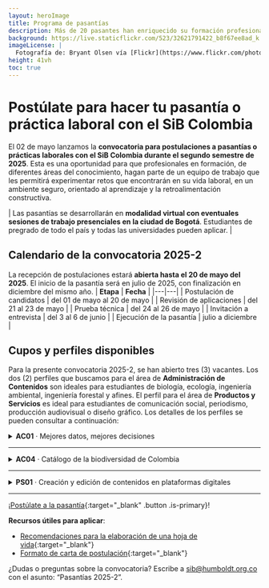 ```yaml
---
layout: heroImage
title: Programa de pasantías
description: Más de 20 pasantes han enriquecido su formación profesional desde que abrió el programa en 2015.
background: https://live.staticflickr.com/523/32621791422_b8f67ee8ad_k.jpg
imageLicense: |
  Fotografía de: Bryant Olsen vía [Flickr](https://www.flickr.com/photos/bryanto/32621791422/){:target="_blank"}
height: 41vh
toc: true
---
```


# Postúlate para hacer tu pasantía o práctica laboral con el SiB Colombia

El 02 de mayo lanzamos la **convocatoria para postulaciones a pasantías o prácticas laborales con el SiB Colombia durante el segundo semestre de 2025**. Esta es una oportunidad para que profesionales en formación, de diferentes áreas del conocimiento, hagan parte de un equipo de trabajo que les permitirá experimentar retos que encontrarán en su vida laboral, en un ambiente seguro, orientado al aprendizaje y la retroalimentación constructiva.

| Las pasantías se desarrollarán en **modalidad virtual con eventuales sesiones de trabajo presenciales en la ciudad de Bogotá**. Estudiantes de pregrado de todo el país y todas las universidades pueden aplicar. |

## Calendario de la convocatoria 2025-2
La recepción de postulaciones estará **abierta hasta el 20 de mayo del 2025**. El inicio de la pasantía será en julio de 2025, con finalización en diciembre del mismo año.
| **Etapa** | **Fecha** |
|---|---|
| Postulación de candidatos | del 01 de mayo al 20 de mayo |
| Revisión de aplicaciones | del 21  al 23 de mayo |
| Prueba técnica | del 24 al 26 de mayo |
| Invitación a entrevista | del 3 al 6 de junio |
| Ejecución de la pasantía | julio a diciembre |

## Cupos y perfiles disponibles

Para la presente convocatoria 2025-2, se han abierto tres (3) vacantes. Los dos (2) perfiles que buscamos para el área de **Administración de Contenidos** son ideales para estudiantes de biología, ecología, ingeniería ambiental, ingeniería forestal y afines. El perfil para el área de **Productos y Servicios** es ideal para estudiantes de comunicación social, periodismo, producción audiovisual o diseño gráfico.
Los detalles de los perfiles se pueden consultar a continuación:

<details>
<summary><b>AC01</b> · Mejores datos, mejores decisiones</summary>
<article class="message">
<div class="message-body">
<p>Esta pasantía se enmarca en la <strong>Informática de la Biodiversidad</strong>. Este perfil apoyará el mejoramiento de <strong>la calidad de los datos sobre biodiversidad</strong> publicados por medio de los canales digitales del SiB Colombia. Esto se llevará a cabo trabajando en una serie de actualizaciones y ajustes que aumenten el potencial del uso de los datos, para facilitar su aprovechamiento en procesos de investigación, educación y toma de decisiones.</p>
<ul>
<li><strong>Carreras</strong>: biología, ecología y afines.</li>
<li><strong>Habilidades</strong>: uso de herramientas informáticas y de programación (Excel, R, Python, entre otros); conocimientos sobre genética, datos moleculares o metabarcoding; redacción.</li>
<li><strong>Idiomas</strong>: español, manejo básico o intermedio de inglés.</li>
</ul>
<p><strong>Actividades</strong>:</p>
<ul>
<li>Administrar e integrar datos e información sobre biodiversidad a través de diferentes herramientas de publicación en línea, para su difusión en <a href="https://www.biodiversidad.co" target="_blank">biodiversidad.co</a>.</li>
<li>Implementar herramientas informáticas para la validación, limpieza y mejora de la calidad de datos sobre biodiversidad.</li>
<li>Participar en los procesos de publicación y el acceso libre a datos e información sobre biodiversidad.</li>
<li>Apoyar la documentación de plantillas de estandarización de datos asociadas a la publicación de datos derivados de ADN y fototrampeo.</li>
</ul>
</div>
</article>
</details>

___

<details>
<summary><B>AC04</B> · Catálogo de la biodiversidad de Colombia</summary><br>
<article class="message">
<div class="message-body">
<p>Esta pasantía busca <strong>robustecer el <a href="https://catalogo.biodiversidad.co/" target="_blank">Catálogo de la Biodiversidad de Colombia</a></strong>, mediante la curación constante de contenidos y el enriquecimiento de información sobre nuevas especies.</p>
<p>El catálogo ofrece información detallada sobre las especies que habitan el país y es un recurso de consulta para estudiantes y profesores en colegios y universidades.</p>
<ul>
<li><strong>Carreras</strong>: biología, ecología, ingeniería forestal, y afines.</li>
<li><strong>Habilidades</strong>: buena redacción, comprensión lectora, recopilación bibliográfica, uso de gestores bibliográficos.</li>
<li><strong>Idiomas</strong>: español, manejo básico o intermedio de inglés.</li>
</ul>
<p><strong>Actividades</strong>:</p>
<ul>
<li>Administración de los contenidos del <a href="https://www.biodiversidad.co" target="_blank">catálogo de la biodiversidad de Colombia</a></li>
<li>Curaduría y mejora de las fichas existentes</li>
<li>Generación de nuevas fichas sobre temáticas o grupos con vacíos de información</li>
<li>Generación de nuevas fichas de interés y de autoría del pasante</li>
</ul>	
</div>
</article>
</details>

___

<details>
<summary><B>PS01</B> · Creación y edición de contenidos en plataformas digitales</summary><br>
<article class="message">
<div class="message-body">
<p>Esta pasantía apoya la publicación, acceso y uso de datos abiertos sobre biodiversidad mediante la <strong>elaboración de contenidos escritos o audiovisuales</strong> para la comunicación y amplificación de estas acciones. Así mismo, el diseño e implementación de estrategias que mejoren la divulgación de las actividades del SiB Colombia.</p>
<ul>
<li><strong>Carreras</strong>: periodismo, literatura, comunicación social, comunicación o producción audiovisual y afines.</li>
<li><strong>Habilidades</strong>: buena redacción, capacidad investigativa, creatividad, conocimiento sobre redes sociales y deseable manejo de la <em>suite</em> Adobe Creative Cloud.</li>
<li><strong>Idiomas:</strong> español, manejo básico o intermedio de inglés.</li>
</ul>
<p><strong>Actividades</strong>:</p>
<ul>
<li>Creación, edición y optimización de contenidos y piezas de divulgación</li>
<li>Gestión de redes sociales</li>
<li>Creación de material fotográfico y/o audiovisual</li>
</ul>	
</div>
</article>
</details>

___

¡[Postúlate a la pasantía](https://docs.google.com/forms/d/e/1FAIpQLSeR1667Dx0UxEb9S-ZoxOLLdJL3YTHTzlf6fDekrFY3JnO9RA/viewform?usp=sharing){:target="_blank"  .button .is-primary}!

**Recursos útiles para aplicar**:

* [Recomendaciones para la elaboración de una hoja de vida](https://leo.uniandes.edu.co/index.php?option=com_content&view=article&id=101:hoja-de-vida&catid=76&Itemid=169){:target="_blank"}
* [Formato de carta de postulación](https://leo.uniandes.edu.co/index.php?option=com_content&view=article&id=133:guia-para-la-elaboracion-de-cartas-de-presentacion-o-cover-letters&catid=76&Itemid=169){:target="_blank"}

¿Dudas o preguntas sobre la convocatoria? Escribe a sib@humboldt.org.co con el asunto: “Pasantías 2025-2”.

